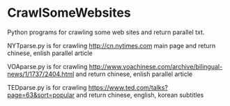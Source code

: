 # CrawlSomeWebsites
Python programs for crawling some web sites and return parallel txt.

NYTparse.py is for crawling http://cn.nytimes.com main page and return chinese, enlish parallel article

VOAparse.py is for crawling http://www.voachinese.com/archive/bilingual-news/1/1737/2404.html and return chinese, enlish parallel article

TEDparse.py is for crawling https://www.ted.com/talks?page=63&sort=popular and return chinese, english, korean subtitles
